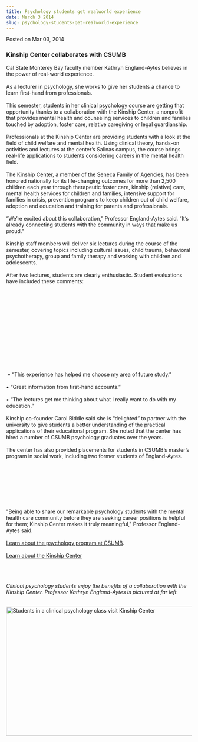 ```yaml
---
title: Psychology students get realworld experience
date: March 3 2014
slug: psychology-students-get-realworld-experience
---
```





<span class="date">Posted on Mar 03, 2014    </span>
<h3>Kinship Center collaborates with CSUMB</h3>
<p>Cal State Monterey Bay faculty member Kathryn England-Aytes
believes in the power of real-world experience.<br>
<br>
As a lecturer in psychology, she works to give her students a
chance to learn first-hand from professionals.<br>
<br>
This semester, students in her clinical psychology course are
getting that opportunity thanks to a collaboration with the Kinship
Center, a nonprofit that provides mental health and counseling
services to children and families touched by adoption, foster care,
relative caregiving or legal guardianship.<br>
<br>
Professionals at the Kinship Center are providing students with a
look at the field of child welfare and mental health. Using
clinical theory, hands-on activities and lectures at the center&#x2019;s
Salinas campus, the course brings real-life applications to
students considering careers in the mental health field.<br>
<br>
The Kinship Center, a member of the Seneca Family of Agencies, has
been honored nationally for its life-changing outcomes for more
than 2,500 children each year through therapeutic foster care,
kinship (relative) care, mental health services for children and
families, intensive support for families in crisis, prevention
programs to keep children out of child welfare, adoption and
education and training for parents and professionals.<br>
<br>
&#x201C;We&#x2019;re excited about this collaboration,&#x201D; Professor England-Aytes
said. &#x201C;It&#x2019;s already connecting students with the community in ways
that make us proud.&quot;<br>
<br>
Kinship staff members will deliver six lectures during the course
of the semester, covering topics including cultural issues, child
trauma, behavioral psychotherapy, group and family therapy and
working with children and adolescents.<br>
<br>
After two lectures, students are clearly enthusiastic. Student
evaluations have included these comments:</br></br></br></br></br></br></br></br></br></br></br></br></br></br></p>
<p>&#x2028;&#x2022; &#x201C;This experience has helped me choose my area of future
study.&#x201D;<br>
<br>
&#x2022; &#x201C;Great information from first-hand accounts.&#x201D;<br>
<br>
&#x2022; &#x201C;The lectures get me thinking about what I really want to do with
my education.&#x201D;<br>
<br>
Kinship co-founder Carol Biddle said she is &#x201C;delighted&#x201D; to partner
with the university to give students a better understanding of the
practical applications of their educational program. She noted that
the center has hired a number of CSUMB psychology graduates over
the years.<br>
<br>
The center has also provided placements for students in CSUMB&#x2019;s
master&#x2019;s program in social work, including two former students of
England-Aytes.</br></br></br></br></br></br></br></br></p>
<p>&quot;Being able to share our remarkable psychology students with the
mental health care community before they are seeking career
positions is helpful for them; Kinship Center makes it truly
meaningful,&quot; Professor England-Aytes said.<br>
<br>
<a href="http://csumb.edu/psychology" rel="nofollow">Learn about
the psychology program at CSUMB</a>.<br>
<br>
<a href="http://www.kinshipcenter.org" rel="nofollow">Learn about
the Kinship Center</a></br></br></br></br></p>
<p class="small"><em>Clinical psychology students enjoy the
benefits of a collaboration with the Kinship Center. Professor
Kathryn England-Aytes is pictured at far left.<br>
&#xA0;</br></em></p>
<p><img alt="Students in a clinical psychology class visit Kinship Center" src="http://news.csumb.edu/sites/default/files/65/attachments/news/images/kinship_picture_with_students.jpg" style="float:left; width:550px; height:350px"/></p>





